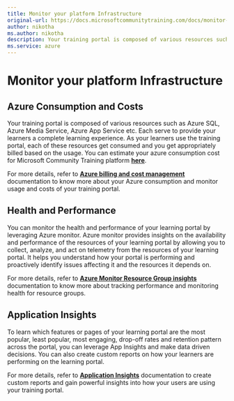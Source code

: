 ```yaml
---
title: Monitor your platform Infrastructure
original-url: https://docs.microsoftcommunitytraining.com/docs/monitor-your-infrastructure
author: nikotha
ms.author: nikotha
description: Your training portal is composed of various resources such as Azure SQL, Azure Media Service, Azure App Service etc.
ms.service: azure
---
```


# Monitor your platform Infrastructure

## Azure Consumption and Costs

Your training portal is composed of various resources such as Azure SQL, Azure Media Service, Azure App Service etc. Each serve to provide your learners a complete learning experience. As your learners use the training portal, each of these resources get consumed and you get appropriately billed based on the usage. You can estimate your azure consumption cost for Microsoft Community Training platform [**here**](https://communitytraining.microsoft.com/pricing/).

For more details, refer to [**Azure billing and cost management**](/azure/billing) documentation to know more about your Azure consumption and monitor usage and costs of your training portal.

## Health and Performance

You can monitor the health and performance of your learning portal by leveraging Azure monitor. Azure monitor provides insights on the availability and performance of the resources of your learning portal by allowing you to collect, analyze, and act on telemetry from the resources of your learning portal. It helps you understand how your portal is performing and proactively identify issues affecting it and the resources it depends on.

For more details, refer to [**Azure Monitor Resource Group insights**](/azure/azure-monitor/insights/resource-group-insights) documentation to know more about tracking performance and monitoring health for resource groups.

## Application Insights

To learn which features or pages of your learning portal are the most popular, least popular, most engaging, drop-off rates and retention pattern across the portal, you can leverage App Insights and make data driven decisions. You can also create custom reports on how your learners are performing on the learning portal.

For more details, refer to [**Application Insights**](/azure/azure-monitor/app/usage-overview) documentation to create custom reports and gain powerful insights into how your users are using your training portal.
